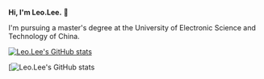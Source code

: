 **Hi, I'm Leo.Lee.** 👋

I'm pursuing a master's degree at the University of Electronic Science and Technology of China.

[![Leo.Lee's GitHub stats](https://github-readme-stats.vercel.app/api?username=leolee99&orgs=VL-Group)](https://github.com/anuraghazra/github-readme-stats)

[![Leo.Lee's GitHub stats](https://github-readme-stats-one-bice.vercel.app/api?username=leolee99&show_icons=true&include_all_commits=true&count_private=true&role=OWNER,ORGANIZATION_MEMBER,COLLABORATOR)

